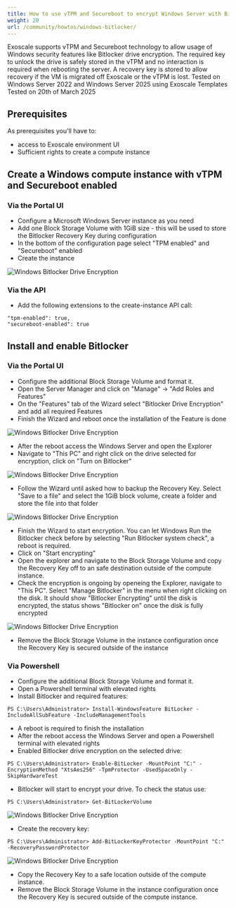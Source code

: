 ```yaml
---
title: How to use vTPM and Secureboot to encrypt Windows Server with Bitlocker
weight: 20
url: /community/howtos/windows-bitlocker/
---
```


Exoscale supports vTPM and Secureboot technology to allow usage of Windows security features like Bitlocker drive encryption. The required key to unlock the drive is safely stored in the vTPM and no interaction is required when rebooting the server. A recovery key is stored to allow recovery if the VM is migrated off Exoscale or the vTPM is lost.
Tested on Windows Server 2022 and Windows Server 2025 using Exoscale Templates
Tested on 20th of March 2025

## Prerequisites
As prerequisites you'll have to:
* access to Exoscale environment UI
* Sufficient rights to create a compute instance

## Create a Windows compute instance with vTPM and Secureboot enabled
### Via the Portal UI
* Configure a Microsoft Windows Server instance as you need
* Add one Block Storage Volume with 1GiB size - this will be used to store the Bitlocker Recovery Key during configuration
* In the bottom of the configuration page select "TPM enabled" and "Secureboot" enabled
* Create the instance

![](bitlocker-1.png "Windows Bitlocker Drive Encryption")

### Via the API
* Add the following extensions to the create-instance API call:
```
"tpm-enabled": true,
"secureboot-enabled": true
```

## Install and enable Bitlocker
### Via the Portal UI
* Configure the additional Block Storage Volume and format it.
* Open the Server Manager and click on "Manage" -> "Add Roles and Features"
* On the "Features" tab of the Wizard select "Bitlocker Drive Encryption" and add all required Features
* Finish the Wizard and reboot once the installation of the Feature is done

![](bitlocker-2.png "Windows Bitlocker Drive Encryption")

* After the reboot access the Windows Server and open the Explorer
* Navigate to "This PC" and right click on the drive selected for encryption, click on "Turn on Bitlocker"

![](bitlocker-3.png "Windows Bitlocker Drive Encryption")

* Follow the Wizard until asked how to backup the Recovery Key. Select "Save to a file" and select the 1GiB block volume, create a folder and store the file into that folder

![](bitlocker-4.png "Windows Bitlocker Drive Encryption")

* Finish the Wizard to start encryption. You can let Windows Run the Bitlocker check before by selecting "Run Bitlocker system check", a reboot is required.
* Click on "Start encrypting"
* Open the explorer and navigate to the Block Storage Volume and copy the Recovery Key off to an safe destination outside of the compute instance.
* Check the encryption is ongoing by openeing the Explorer, navigate to "This PC". Select "Manage Bitlocker" in the menu when right clicking on the disk. It should show "Bitlocker Encrypting" until the disk is encrypted, the status shows "Bitlocker on" once the disk is fully encrypted

![](bitlocker-5.png "Windows Bitlocker Drive Encryption")

* Remove the Block Storage Volume in the instance configuration once the Recovery Key is secured outside of the instance

### Via Powershell
* Configure the additional Block Storage Volume and format it.
* Open a Powershell terminal with elevated rights
* Install Bitlocker and required features:
```
PS C:\Users\Administrator> Install-WindowsFeature BitLocker -IncludeAllSubFeature -IncludeManagementTools
```
* A reboot is required to finish the installation
* After the reboot access the Windows Server and open a Powershell terminal with elevated rights
* Enabled Bitlocker drive encryption on the selected drive:
```
PS C:\Users\Administrator> Enable-BitLocker -MountPoint "C:" -EncryptionMethod "XtsAes256" -TpmProtector -UsedSpaceOnly -SkipHardwareTest
```
* Bitlocker will start to encrypt your drive. To check the status use:
```
PS C:\Users\Administrator> Get-BitLockerVolume
```
![](bitlocker-6.png "Windows Bitlocker Drive Encryption")

* Create the recovery key:
```
PS C:\Users\Administrator> Add-BitLockerKeyProtector -MountPoint "C:" -RecoveryPasswordProtector
```
![](bitlocker-7.png "Windows Bitlocker Drive Encryption")

* Copy the Recovery Key to a safe location outside of the compute instance.
* Remove the Block Storage Volume in the instance configuration once the Recovery Key is secured outside of the compute instance.


